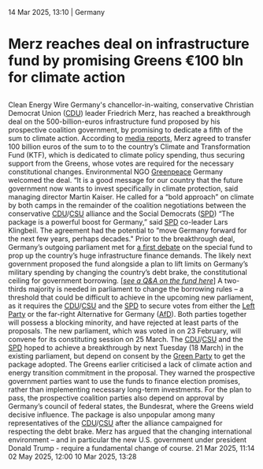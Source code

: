 14 Mar 2025, 13:10
| 
Germany
# Merz reaches deal on infrastructure fund by promising Greens €100 bln for climate action
## 
Clean Energy Wire
Germany's chancellor-in-waiting, conservative Christian Democrat Union ([CDU](https://www.cleanenergywire.org/experts/cdu-christian-democratic-union)) leader Friedrich Merz, has reached a breakthrough deal on the 500-billion-euros infrastructure fund proposed by his prospective coalition government, by promising to dedicate a fifth of the sum to climate action. According to [media reports](https://www.spiegel.de/politik/deutschland/bundestag-friedrich-merz-aeussert-sich-zur-einigung-im-schuldenpaket-streit-a-99915ae6-69d8-4750-a02b-674f51ee8cb7), Merz agreed to transfer 100 billion euros of the sum to to the country’s Climate and Transformation Fund (KTF), which is dedicated to climate policy spending, thus securing support from the Greens, whose votes are required for the necessary constitutional changes.
Environmental NGO [Greenpeace](https://www.cleanenergywire.org/experts/greenpeace-germany) Germany welcomed the deal. “It is a good message for our country that the future government now wants to invest specifically in climate protection, said managing director Martin Kaiser. He called for a “bold approach” on climate by both camps in the remainder of the coalition negotiations between the conservative [CDU](https://www.cleanenergywire.org/experts/cdu-christian-democratic-union)/[CSU](https://www.cleanenergywire.org/experts/csu-christian-social-union) alliance and the Social Democrats ([SPD](https://www.cleanenergywire.org/experts/spd-social-democratic-party))
“The package is a powerful boost for Germany,” said [SPD](https://www.cleanenergywire.org/experts/spd-social-democratic-party) co-leader Lars Klingbeil. The agreement had the potential to “move Germany forward for the next few years, perhaps decades."
Prior to the breakthrough deal, Germany’s outgoing parliament met for [a first debate](https://www.youtube.com/watch?v=rmbSBrnNDcc) on the special fund to prop up the country’s huge infrastructure finance demands. The likely next government proposed the fund alongside a plan to lift limits on Germany’s military spending by changing the country’s debt brake, the constitutional ceiling for government borrowing. [_[see a Q&A on the fund here](https://www.cleanenergywire.org/factsheets/qa-germanys-eu500-bln-infrastructure-fund-whats-it-climate-and-energy)_]
A two-thirds majority is needed in parliament to change the borrowing rules – a threshold that could be difficult to achieve in the upcoming new parliament, as it requires the [CDU](https://www.cleanenergywire.org/experts/cdu-christian-democratic-union)/[CSU](https://www.cleanenergywire.org/experts/csu-christian-social-union) and the [SPD](https://www.cleanenergywire.org/experts/spd-social-democratic-party) to secure votes from either the [Left Party](https://www.cleanenergywire.org/experts/left-party) or the far-right Alternative for Germany ([AfD](https://www.cleanenergywire.org/experts/afd-alternative-germany)). Both parties together will possess a blocking minority, and have rejected at least parts of the proposals. The new parliament, which was voted in on 23 February, will convene for its constituting session on 25 March.
The [CDU](https://www.cleanenergywire.org/experts/cdu-christian-democratic-union)/[CSU](https://www.cleanenergywire.org/experts/csu-christian-social-union) and the [SPD](https://www.cleanenergywire.org/experts/spd-social-democratic-party) hoped to achieve a breakthrough by next Tuesday (18 March) in the existing parliament, but depend on consent by the [Green Party](https://www.cleanenergywire.org/experts/green-party) to get the package adopted. The Greens earlier criticised a lack of climate action and energy transition commitment in the proposal. They warned the prospective government parties want to use the funds to finance election promises, rather than implementing necessary long-term investments.
For the plan to pass, the prospective coalition parties also depend on approval by Germany’s council of federal states, the Bundesrat, where the Greens wield decisive influence. The package is also unpopular among many representatives of the [CDU](https://www.cleanenergywire.org/experts/cdu-christian-democratic-union)/[CSU](https://www.cleanenergywire.org/experts/csu-christian-social-union) after the alliance campaigned for respecting the debt brake. Merz has argued that the changing international environment – and in particular the new U.S. government under president Donald Trump - require a fundamental change of course.
21 Mar 2025, 11:14
02 May 2025, 12:00
10 Mar 2025, 13:28